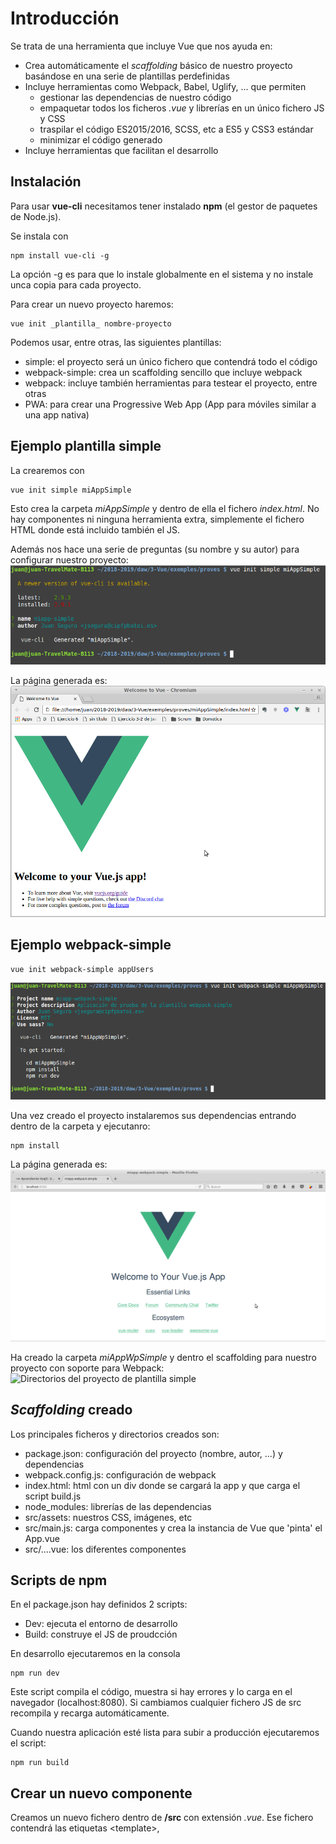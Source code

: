 # Introducción
Se trata de una herramienta que incluye Vue que nos ayuda en:
* Crea automáticamente el _scaffolding_ básico de nuestro proyecto basándose en una serie de plantillas perdefinidas
* Incluye herramientas como Webpack, Babel, Uglify, ... que permiten
  * gestionar las dependencias de nuestro código
  * empaquetar todos los ficheros _.vue_ y librerías en un único fichero JS y CSS
  * traspilar el código ES2015/2016, SCSS, etc a ES5 y CSS3 estándar
  * minimizar el código generado
* Incluye herramientas que facilitan el desarrollo

## Instalación
Para usar **vue-cli** necesitamos tener instalado **npm** (el gestor de paquetes de Node.js).

Se instala con
```[bash]
npm install vue-cli -g
```
La opción -g es para que lo instale globalmente en el sistema y no instale unca copia para cada proyecto.

Para crear un nuevo proyecto haremos:
```[bash]
vue init _plantilla_ nombre-proyecto
```
Podemos usar, entre otras, las siguientes plantillas:
* simple: el proyecto será un único fichero que contendrá todo el código
* webpack-simple: crea un scaffolding sencillo que incluye webpack
* webpack: incluye también herramientas para testear el proyecto, entre otras
* PWA: para crear una Progressive Web App (App para móviles similar a una app nativa)

## Ejemplo plantilla simple
La crearemos con
```[bash]
vue init simple miAppSimple
```
Esto crea la carpeta _miAppSimple_ y dentro de ella el fichero _index.html_. No hay componentes ni ninguna herramienta extra, simplemente el fichero HTML donde está incluido también el JS.

Además nos hace una serie de preguntas (su nombre y su autor) para configurar nuestro proyecto:
![Crear proyecto de plantilla simple](./img/vue-simple.png)

La página generada es:
![Proyecto de plantilla simple](./img/vue-simple-app.png)

## Ejemplo webpack-simple
```[bash]
vue init webpack-simple appUsers
```
![Crear proyecto de plantilla simple](./img/vue-webpack-simple.png)

Una vez creado el proyecto instalaremos sus dependencias entrando dentro de la carpeta y ejecutanro:
```[bash]
npm install
```

La página generada es:
![Proyecto de plantilla simple](./img/vue-webpack-simple-app.png)

Ha creado la carpeta _miAppWpSimple_ y dentro el scaffolding para nuestro proyecto con soporte para Webpack:
![Directorios del proyecto de plantilla simple](./img/vue-webpack-simple-app-folders.png)


## _Scaffolding_ creado
Los principales ficheros y directorios creados son:
* package.json: configuración del proyecto (nombre, autor, ...) y dependencias
* webpack.config.js: configuración de webpack
* index.html: html con un div donde se cargará la app y que carga el script build.js
* node_modules: librerías de las dependencias
* src/assets: nuestros CSS, imágenes, etc
* src/main.js: carga componentes y crea la instancia de Vue que 'pinta' el App.vue 
* src/....vue: los diferentes componentes

## Scripts de npm
En el package.json hay definidos 2 scripts:
* Dev: ejecuta el entorno de desarrollo
* Build: construye el JS de proudcción

En desarrollo ejecutaremos en la consola
```[bash]
npm run dev
```
Este script compila el código, muestra si hay errores y lo carga en el navegador (localhost:8080). Si cambiamos cualquier fichero JS de src recompila y recarga automáticamente.

Cuando nuestra aplicación esté lista para subir a producción ejecutaremos el script:
```[bash]
npm run build
```

## Crear un nuevo componente
Creamos un nuevo fichero dentro de **/src** con extensión _.vue_. Ese fichero contendrá las etiquetas \<template>, <script> y <style> para contener respectivamente el HTML, el JS y el CSS del componente (no es preciso que existan las 3 etiquetas).

Donde queramos usar ese componente debemos importarlo y registrarlo. Y ya podemos incluir el componente en el HTML:
```[javascript]
import CompName from './CompName.vue'
```


